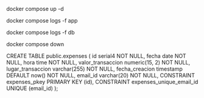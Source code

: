 docker compose up -d


docker compose logs -f app

docker compose logs -f db


docker compose down



CREATE TABLE public.expenses (
	id serial4 NOT NULL,
	fecha date NOT NULL,
	hora time NOT NULL,
	valor_transaccion numeric(15, 2) NOT NULL,
	lugar_transaccion varchar(255) NOT NULL,
	fecha_creacion timestamp DEFAULT now() NOT NULL,
	email_id varchar(20) NOT NULL,
	CONSTRAINT expenses_pkey PRIMARY KEY (id),
	CONSTRAINT expenses_unique_email_id UNIQUE (email_id)
);
